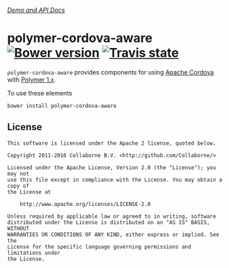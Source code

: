 _[Demo and API Docs](http://collaborne.github.io/polymer-cordova-aware)_


polymer-cordova-aware [![Bower version](https://badge.fury.io/bo/polymer-cordova-aware.svg)](http://badge.fury.io/bo/polymer-cordova-aware) [![Travis state](https://travis-ci.org/Collaborne/polymer-cordova-aware.svg?branch=master)](https://travis-ci.org/Collaborne/polymer-cordova-aware)
=========

`polymer-cordova-aware` provides components for using [Apache Cordova](https://cordova.apache.org/) with [Polymer 1.x](https://www.polymer-project.org).

To use these elements

`bower install polymer-cordova-aware`


## License

    This software is licensed under the Apache 2 license, quoted below.

    Copyright 2011-2016 Collaborne B.V. <http://github.com/Collaborne/>

    Licensed under the Apache License, Version 2.0 (the "License"); you may not
    use this file except in compliance with the License. You may obtain a copy of
    the License at

        http://www.apache.org/licenses/LICENSE-2.0

    Unless required by applicable law or agreed to in writing, software
    distributed under the License is distributed on an "AS IS" BASIS, WITHOUT
    WARRANTIES OR CONDITIONS OF ANY KIND, either express or implied. See the
    License for the specific language governing permissions and limitations under
    the License.
    
